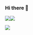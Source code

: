 ### Hi there 👋

<img src="https://img.shields.io/badge/java-green?style=for-the-badge&logoColor=232F3E"/><img src="https://img.shields.io/badge/amazonaws-black?style=for-the-badge&logo=amazonaws&logoColor=white"/>

<img src="https://img.shields.io/badge/Python-3776AB?style=for-the-badge&logo=python&logoColor=3776AB"/>



<!--
**ARProxy/ARProxy** is a ✨ _special_ ✨ repository because its `README.md` (this file) appears on your GitHub profile.

Here are some ideas to get you started:

- 🔭 I’m currently working on ...
- 🌱 I’m currently learning ...
- 👯 I’m looking to collaborate on ...
- 🤔 I’m looking for help with ...
- 💬 Ask me about ...
- 📫 How to reach me: ...
- 😄 Pronouns: ...
- ⚡ Fun fact: ...
-->
